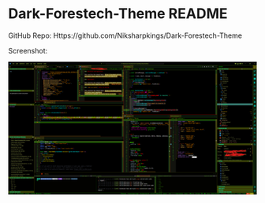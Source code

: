 # Dark-Forestech-Theme README

GitHub Repo: Https://github.com/Niksharpkings/Dark-Forestech-Theme

Screenshot:

![1673010125170](image/README/1673010125170.png)
